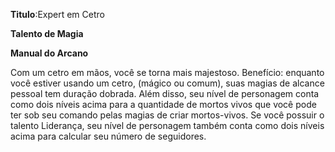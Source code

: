 **Titulo**:Expert em Cetro

**Talento de Magia**

**Manual do Arcano**

 Com um cetro em mãos, você se torna mais majestoso. Benefício: enquanto você estiver usando um cetro, (mágico ou comum), suas magias de alcance pessoal tem duração dobrada. Além disso, seu nível de personagem conta como dois níveis acima para a quantidade de mortos vivos que você pode ter sob seu comando pelas magias de criar mortos-vivos. Se você possuir o talento Liderança, seu nível de personagem também conta como dois níveis acima para calcular seu número de seguidores.